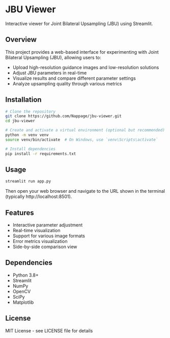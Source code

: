 # JBU Viewer

Interactive viewer for Joint Bilateral Upsampling (JBU) using Streamlit.

## Overview

This project provides a web-based interface for experimenting with Joint Bilateral Upsampling (JBU), allowing users to:
- Upload high-resolution guidance images and low-resolution solutions
- Adjust JBU parameters in real-time
- Visualize results and compare different parameter settings
- Analyze upsampling quality through various metrics

## Installation

```bash
# Clone the repository
git clone https://github.com/Nappage/jbu-viewer.git
cd jbu-viewer

# Create and activate a virtual environment (optional but recommended)
python -m venv venv
source venv/bin/activate  # On Windows, use `venv\Scripts\activate`

# Install dependencies
pip install -r requirements.txt
```

## Usage

```bash
streamlit run app.py
```

Then open your web browser and navigate to the URL shown in the terminal (typically http://localhost:8501).

## Features

- Interactive parameter adjustment
- Real-time visualization
- Support for various image formats
- Error metrics visualization
- Side-by-side comparison view

## Dependencies

- Python 3.8+
- Streamlit
- NumPy
- OpenCV
- SciPy
- Matplotlib

## License

MIT License - see LICENSE file for details
